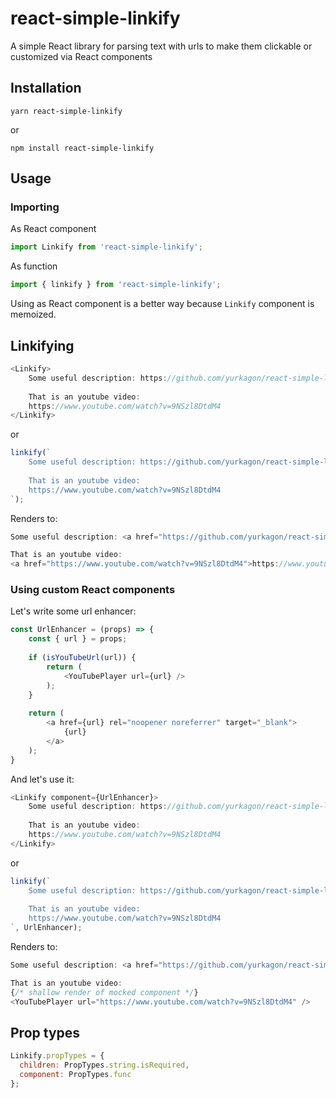 # react-simple-linkify
A simple React library for parsing text with urls to make them clickable or customized via React components

## Installation

```
yarn react-simple-linkify
```

or

```
npm install react-simple-linkify
```

## Usage

### Importing

As React component
```javascript
import Linkify from 'react-simple-linkify';
```

As function

```javascript
import { linkify } from 'react-simple-linkify';
```

Using as React component is a better way because `Linkify` component is memoized.

## Linkifying

```javascript
<Linkify>
    Some useful description: https://github.com/yurkagon/react-simple-linkify.
    
    That is an youtube video:
    https://www.youtube.com/watch?v=9NSzl8DtdM4
</Linkify>
```

or 

```javascript
linkify(`
    Some useful description: https://github.com/yurkagon/react-simple-linkify.
    
    That is an youtube video:
    https://www.youtube.com/watch?v=9NSzl8DtdM4
`);

```

Renders to:

```javascript
Some useful description: <a href="https://github.com/yurkagon/react-simple-linkify">https://github.com/yurkagon/react-simple-linkify</a>.

That is an youtube video:
<a href="https://www.youtube.com/watch?v=9NSzl8DtdM4">https://www.youtube.com/watch?v=9NSzl8DtdM4</a>
```

### Using custom React components

Let's write some url enhancer:
```javascript
const UrlEnhancer = (props) => {
    const { url } = props;
    
    if (isYouTubeUrl(url)) {
        return (
            <YouTubePlayer url={url} />
        );
    }
    
    return (
        <a href={url} rel="noopener noreferrer" target="_blank">
            {url}
        </a>
    );
}
```

And let's use it:
```javascript
<Linkify component={UrlEnhancer}>
    Some useful description: https://github.com/yurkagon/react-simple-linkify.
    
    That is an youtube video:
    https://www.youtube.com/watch?v=9NSzl8DtdM4
</Linkify>
```

or

```javascript
linkify(`
    Some useful description: https://github.com/yurkagon/react-simple-linkify.
    
    That is an youtube video:
    https://www.youtube.com/watch?v=9NSzl8DtdM4
`, UrlEnhancer);
```

Renders to:

```javascript
Some useful description: <a href="https://github.com/yurkagon/react-simple-linkify" rel="noopener noreferrer" target="_blank">https://github.com/yurkagon/react-simple-linkify</a>.

That is an youtube video:
{/* shallow render of mocked component */}
<YouTubePlayer url="https://www.youtube.com/watch?v=9NSzl8DtdM4" />
```


## Prop types

```javascript
Linkify.propTypes = {
  children: PropTypes.string.isRequired,
  component: PropTypes.func
};
```
